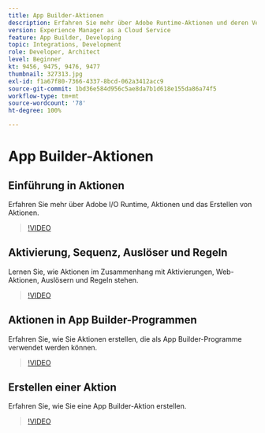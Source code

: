 ```yaml
---
title: App Builder-Aktionen
description: Erfahren Sie mehr über Adobe Runtime-Aktionen und deren Verwendung in App Builder-Programmen.
version: Experience Manager as a Cloud Service
feature: App Builder, Developing
topic: Integrations, Development
role: Developer, Architect
level: Beginner
kt: 9456, 9475, 9476, 9477
thumbnail: 327313.jpg
exl-id: f1a67f80-7366-4337-8bcd-062a3412acc9
source-git-commit: 1bd36e584d956c5ae8da7b1d618e155da86a74f5
workflow-type: tm+mt
source-wordcount: '78'
ht-degree: 100%

---
```


# App Builder-Aktionen

## Einführung in Aktionen

Erfahren Sie mehr über Adobe I/O Runtime, Aktionen und das Erstellen von Aktionen.

>[!VIDEO](https://video.tv.adobe.com/v/339192/?quality=12&learn=on)

## Aktivierung, Sequenz, Auslöser und Regeln

Lernen Sie, wie Aktionen im Zusammenhang mit Aktivierungen, Web-Aktionen, Auslösern und Regeln stehen.

>[!VIDEO](https://video.tv.adobe.com/v/339193/?quality=12&learn=on)

## Aktionen in App Builder-Programmen

Erfahren Sie, wie Sie Aktionen erstellen, die als App Builder-Programme verwendet werden können.

>[!VIDEO](https://video.tv.adobe.com/v/339194/?quality=12&learn=on)

## Erstellen einer Aktion

Erfahren Sie, wie Sie eine App Builder-Aktion erstellen.

>[!VIDEO](https://video.tv.adobe.com/v/339195/?quality=12&learn=on)
